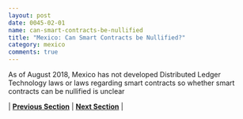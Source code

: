```yaml
---
layout: post
date: 0045-02-01
name: can-smart-contracts-be-nullified
title: "Mexico: Can Smart Contracts be Nullified?"
category: mexico
comments: true
---
```


As of August 2018, Mexico has not developed Distributed Ledger Technology laws or laws regarding smart contracts so whether smart contracts can be nullified is unclear

| **[Previous Section](https://neo-project.github.io/global-blockchain-compliance-hub//mexico/mexico-dispute-resolution.html)** | **[Next Section]( https://neo-project.github.io/global-blockchain-compliance-hub//mexico/mexico-suggested-readings.html)** |

